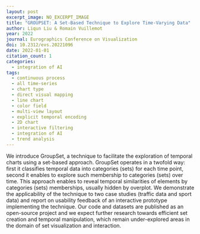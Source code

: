 ```yaml
---
layout: post
excerpt_image: NO_EXCERPT_IMAGE
title: "GROUPSET: A Set-Based Technique to Explore Time-Varying Data"
author: Liqun Liu & Romain Vuillemot
year: 2022
journal: Eurographics Conference on Visualization
doi: 10.2312/evs.20221096
date: 2022-01-01
citation_count: 1
categories:
  - integration of AI
tags:
  - continuous process
  - all time-series
  - chart type
  - direct visual mapping
  - line chart
  - color field
  - multi-view layout
  - explicit temporal encoding
  - 2D chart
  - interactive filtering
  - integration of AI
  - trend analysis
---
```

We introduce GroupSet, a technique to facilitate the exploration of temporal charts using a set-based approach. GroupSet operates in a twofold way: first it classifies temporal data into categories (sets) for each time point, second it enables to explore such membership to categories (sets) over time. This approach enables to reveal temporal similarities of elements by categories (sets) memberships, usually hidden by overplot. We demonstrate the applicability of the technique to two case studies (traffic data and sport data) and report on usability feedback of an interactive prototype implementing the technique. Our code and datasets are published as an open-source project and we expect further research towards efficient set creation and temporal manipulation, which remain under-explored areas in the domain of set visualization and interaction.
